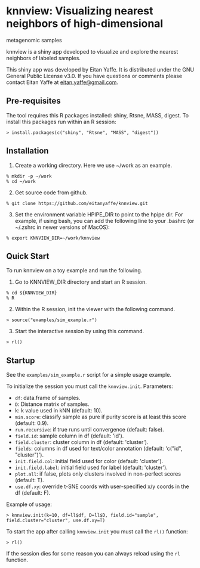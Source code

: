 # knnview: Visualizing nearest neighbors of high-dimensional
metagenomic samples

knnview is a shiny app developed to visualize and explore the nearest 
neighbors of labeled samples.

This shiny app was developed by Eitan Yaffe. It is distributed under the GNU General
Public License v3.0. If you have questions or comments please contact Eitan
Yaffe at eitan.yaffe@gmail.com.

## Pre-requisites

The tool requires this R packages installed: shiny, Rtsne, MASS,
digest. To install this packages run within an R session:
```
> install.packages(c("shiny", "Rtsne", "MASS", "digest"))
```

## Installation

1. Create a working directory. Here we use ~/work as an example.
```
% mkdir -p ~/work
% cd ~/work
```

2. Get source code from github.
```
% git clone https://github.com/eitanyaffe/knnview.git
```

3. Set the environment variable HPIPE_DIR to point to the hpipe dir.
For example, if using bash, you can add the following line to your
.bashrc (or ~/.zshrc in newer versions of MacOS):
```
% export KNNVIEW_DIR=~/work/knnview
```

## Quick Start

To run knnview on a toy example  and run the following.

1. Go to KNNVIEW_DIR directory and start an R session.
```
% cd ${KNNVIEW_DIR}
% R
```

2. Within the R session, init the viewer with the following command.
```
> source("examples/sim_example.r")
```

3. Start the interactive session by using this command.
```
> rl()
```

## Startup

See the `examples/sim_example.r` script for a simple usage example. 

To initialize the session you must call the
`knnview.init`. Parameters:
* `df`: data.frame of samples.
* `D`: Distance matrix of samples.
* k: k value used in kNN (default: 10).
* `min.score`: classify sample as pure if purity score is at least
  this score (default: 0.9).
* `run.recursive`: if true runs until convergence (default: false).
* `field.id`: sample column in df (default: 'id').
* `field.cluster`: cluster column in df (default: 'cluster').
* `fields`: columns in df used for text/color annotation (default: 'c("id", "cluster")').
* `init.field.col`: initial field used for color (default: 'cluster').
* `init.field.label`: initial field used for label (default: 'cluster').
* `plot.all`: if false, plots only clusters involved in non-perfect
  scores (default: T).
* `use.df.xy`: override t-SNE coords with user-specified x/y coords in
  the df (default: F).

Example of usage:
```
> knnview.init(k=10, df=ll$df, D=ll$D, field.id="sample",
field.cluster="cluster", use.df.xy=T)
```

To start the app after calling `knnview.init` you must call the `rl()`
function:
```
> rl()
```

If the session dies for some reason you can always reload using the
`rl` function. 
